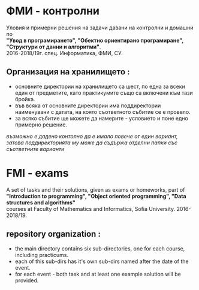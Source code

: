 # ФМИ - контролни

Уловия и примерни решения на задачи давани на контролни и домашни по </br>
**"Увод в програмирането", "Обектно ориентирано програмиране", "Структури от данни и алгоритми"**.</br>
2016-2018/19г. спец. Информатика, ФМИ, СУ.</br>

## Организация на хранилището :
- основните директории на хранилището са шест, по една за
  всеки един от предметите, като практикумите също са включени към тази бройка.
- във всяка от основните директории има поддиректории наименувани с датата, на която
  съответното събитие се е провело.
- за всяко събитие ще можете да намерите - условието и поне едно примерно решение.

_възможно е дадено контолно да е имало повече от един вариант, затова поддиректорията му може да съдържа отделни папки със съответните варианти_

# FMI - exams

A set of tasks and their solutions, given as exams or homeworks, part of</br>
**"Introduction to programming", "Object oriented programming", "Data structures and algorithms"**</br>
courses at Faculty of Mathematics and Informatics, Sofia University. 2016-2018/19.</br>

## repository organization :
- the main directory contains six sub-directories, one for
  each course, including practicums.
- each of this sub-dirs has it's own sub-dirs named after the
  date of the event.
- for each event - both task and at least one example solution will be provided.
